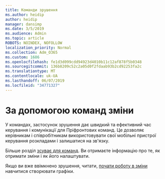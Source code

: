 ```yaml
---
title: Команди зрушення
ms.author: heidip
author: heidip
manager: dansimp
ms.date: 3/5/2019
ms.audience: Admin
ms.topic: article
ROBOTS: NOINDEX, NOFOLLOW
localization_priority: Normal
ms.collection: Adm_O365
ms.custom: 1686
ms.openlocfilehash: fe1d3d099cdd94923d4010b11c12af878f5b0348
ms.sourcegitcommit: 136b8209c52c2a05d0f2fdaab93b2cd92253fa2c
ms.translationtype: MT
ms.contentlocale: uk-UA
ms.lasthandoff: 06/07/2019
ms.locfileid: "34771327"
---
```

# <a name="using-teams-shifts"></a>За допомогою команд зміни

У командах, застосунок зрушення дає швидкий та ефективний час керування і комунікації для Пріфронтових команд. Це дозволяє керівникам і співробітникам використовувати свої мобільні пристрої керування розкладами і залишатися на зв'язку.

Більше розділ [зсуває для команд](https://docs.microsoft.com/microsoftteams/expand-teams-across-your-org/shifts-for-teams-landing-page). Ви отримаєте інформацію про те, як отримати зміни і як його налаштувати.

Якщо ви вже ввімкнено зрушення, читати, [почати роботу в зміни](https://support.office.com/article/get-started-in-shifts-5f3e30d8-1821-4904-be26-c3cd25a497d6) навчитися створювати графіки.


